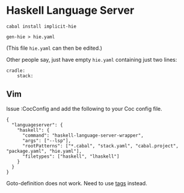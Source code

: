 Haskell Language Server
=======================


    cabal install implicit-hie
    
    gen-hie > hie.yaml

(This file `hie.yaml` can then be edited.) 

Other people say, just have empty `hie.yaml` containing just two lines:

    cradle:
        stack:


Vim
---

Issue :CocConfig and add the following to your Coc config file.

    {
      "languageserver": {
        "haskell": {
          "command": "haskell-language-server-wrapper",
          "args": ["--lsp"],
          "rootPatterns": ["*.cabal", "stack.yaml", "cabal.project", "package.yaml", "hie.yaml"],
          "filetypes": ["haskell", "lhaskell"]
        }
      }
    }

Goto-definition does not work. Need to use [tags](generate-tags.md) instead.
